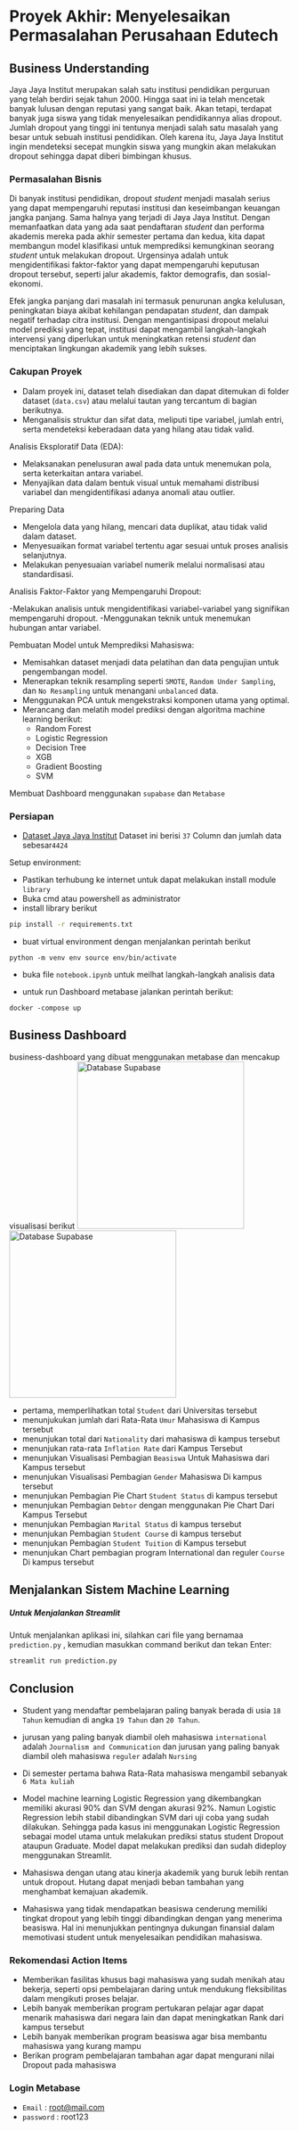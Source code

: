 # Proyek Akhir: Menyelesaikan Permasalahan Perusahaan Edutech

## Business Understanding
Jaya Jaya Institut merupakan salah satu institusi pendidikan perguruan yang telah berdiri sejak tahun 2000. Hingga saat ini ia telah mencetak banyak lulusan dengan reputasi yang sangat baik. Akan tetapi, terdapat banyak juga siswa yang tidak menyelesaikan pendidikannya alias dropout.
Jumlah dropout yang tinggi ini tentunya menjadi salah satu masalah yang besar untuk sebuah institusi pendidikan. Oleh karena itu, Jaya Jaya Institut ingin mendeteksi secepat mungkin siswa yang mungkin akan melakukan dropout sehingga dapat diberi bimbingan khusus.

### Permasalahan Bisnis
Di banyak institusi pendidikan, dropout _student_ menjadi masalah serius yang dapat mempengaruhi reputasi institusi dan keseimbangan keuangan jangka panjang. Sama halnya yang terjadi di Jaya Jaya Institut. Dengan memanfaatkan data yang ada saat pendaftaran _student_ dan performa akademis mereka pada akhir semester pertama dan kedua, kita dapat membangun model klasifikasi untuk memprediksi kemungkinan seorang _student_ untuk melakukan dropout. Urgensinya adalah untuk mengidentifikasi faktor-faktor yang dapat mempengaruhi keputusan dropout tersebut, seperti jalur akademis, faktor demografis, dan sosial-ekonomi.

Efek jangka panjang dari masalah ini termasuk penurunan angka kelulusan, peningkatan biaya akibat kehilangan pendapatan _student_, dan dampak negatif terhadap citra institusi. Dengan mengantisipasi dropout melalui model prediksi yang tepat, institusi dapat mengambil langkah-langkah intervensi yang diperlukan untuk meningkatkan retensi _student_ dan menciptakan lingkungan akademik yang lebih sukses.


### Cakupan Proyek
- Dalam proyek ini, dataset telah disediakan dan dapat ditemukan di folder dataset (`data.csv`) atau melalui tautan yang tercantum di bagian  berikutnya.  
- Menganalisis struktur dan sifat data, meliputi tipe variabel, jumlah entri, serta mendeteksi keberadaan data yang hilang atau tidak valid.

Analisis Eksploratif Data (EDA):  
- Melaksanakan penelusuran awal pada data untuk menemukan pola, serta keterkaitan antara variabel.  
- Menyajikan data dalam bentuk visual untuk memahami distribusi variabel dan mengidentifikasi adanya anomali atau outlier.

Preparing Data
- Mengelola data yang hilang, mencari data duplikat, atau tidak valid dalam dataset.  
- Menyesuaikan format variabel tertentu agar sesuai untuk proses analisis selanjutnya.  
- Melakukan penyesuaian variabel numerik melalui normalisasi atau standardisasi.

Analisis Faktor-Faktor yang Mempengaruhi Dropout:

-Melakukan analisis  untuk mengidentifikasi variabel-variabel yang signifikan mempengaruhi dropout.
-Menggunakan teknik  untuk menemukan hubungan antar variabel.

 Pembuatan Model untuk Memprediksi Mahasiswa:  
- Memisahkan dataset menjadi data pelatihan dan data pengujian untuk pengembangan model.  
- Menerapkan teknik resampling seperti `SMOTE`, `Random Under Sampling`, dan `No Resampling` untuk menangani `unbalanced` data.  
- Menggunakan PCA untuk mengekstraksi komponen utama yang optimal.  
- Merancang dan melatih model prediksi dengan algoritma machine learning berikut:  
  - Random Forest  
  - Logistic Regression  
  - Decision Tree  
  - XGB  
  - Gradient Boosting  
  - SVM  

Membuat Dashboard  menggunakan `supabase` dan `Metabase`


### Persiapan

- <a href="https://github.com/dicodingacademy/dicoding_dataset/blob/main/students_performance/">Dataset Jaya Jaya Institut</a>
Dataset ini berisi `37` Column dan jumlah data sebesar`4424`


Setup environment:

- Pastikan terhubung ke internet untuk dapat melakukan install module `library`
- Buka cmd atau powershell as administrator
- install library berikut

```bash
pip install -r requirements.txt
```
- buat virtual environment dengan menjalankan perintah berikut

```
python -m venv env source env/bin/activate
```

- buka file `notebook.ipynb` untuk meilhat langkah-langkah analisis data

- untuk run Dashboard metabase jalankan perintah berikut:
```
docker -compose up
```

## Business Dashboard
business-dashboard yang dibuat menggunakan metabase dan mencakup visualisasi berikut
<img src="tarishrisqan_dashboard_2.png" alt="Database Supabase" height="300">
<img src="tarishrisqan_dashboard_1.png" alt="Database Supabase" height="300">

- pertama, memperlihatkan total `Student` dari Universitas tersebut
- menunjukukan jumlah dari Rata-Rata `Umur` Mahasiswa di Kampus tersebut
- menunjukan total dari `Nationality` dari mahasiswa di kampus tersebut
- menunjukan rata-rata `Inflation Rate` dari Kampus Tersebut
- menunjukan Visualisasi Pembagian  `Beasiswa` Untuk Mahasiswa dari Kampus tersebut
- menunjukan Visualisasi Pembagian `Gender`  Mahasiswa Di kampus tersebut
- menunjukan Pembagian Pie Chart `Student Status` di kampus tersebut
- menunjukan Pembagian `Debtor` dengan menggunakan Pie Chart Dari Kampus Tersebut
- menunjukan Pembagian `Marital Status` di kampus tersebut
- menunjukan Pembagian `Student Course` di kampus tersebut
- menunjukan Pembagian `Student Tuition` di Kampus tersebut
- menunjukan Chart pembagian program International dan reguler `Course` Di kampus tersebut


## Menjalankan Sistem Machine Learning

##### Untuk Menjalankan Streamlit
Untuk menjalankan aplikasi ini, silahkan cari file yang bernamaa `prediction.py` , kemudian masukkan command berikut dan tekan Enter:
```bash
streamlit run prediction.py
```

## Conclusion
* Student yang mendaftar  pembelajaran paling banyak berada di usia `18 Tahun` kemudian di angka `19 Tahun` dan `20 Tahun`.

* jurusan yang paling banyak diambil oleh mahasiswa `international` adalah `Journalism and Communication` dan jurusan yang paling banyak diambil oleh mahasiswa `reguler` adalah `Nursing`

* Di semester pertama bahwa Rata-Rata mahasiswa mengambil sebanyak `6 Mata kuliah` 

* Model machine learning Logistic Regression yang dikembangkan memiliki akurasi 90% dan SVM dengan akurasi 92%. Namun Logistic Regression lebih stabil dibandingkan SVM dari uji coba yang sudah dilakukan. Sehingga pada kasus ini menggunakan Logistic Regression sebagai model utama untuk melakukan prediksi status student Dropout ataupun Graduate. Model dapat melakukan prediksi dan sudah dideploy menggunakan Streamlit.

* Mahasiswa dengan utang atau kinerja akademik yang buruk lebih rentan untuk dropout. Hutang dapat menjadi beban tambahan yang menghambat kemajuan akademik.

* Mahasiswa yang tidak mendapatkan beasiswa cenderung memiliki tingkat dropout yang lebih tinggi  dibandingkan dengan yang menerima beasiswa. Hal ini menunjukkan pentingnya dukungan finansial dalam memotivasi student untuk menyelesaikan pendidikan mahasiswa.

### Rekomendasi Action Items
- Memberikan fasilitas khusus bagi mahasiswa yang sudah menikah atau bekerja, seperti opsi pembelajaran daring untuk mendukung fleksibilitas dalam mengikuti proses belajar.
- Lebih banyak memberikan program pertukaran pelajar agar dapat menarik mahasiswa dari negara lain dan dapat meningkatkan Rank dari kampus tersebut
- Lebih banyak memberikan program beasiswa agar bisa membantu mahasiswa yang kurang mampu
- Berikan program pembelajaran tambahan agar dapat mengurani nilai Dropout pada mahasiswa


### Login Metabase
- `Email` : root@mail.com
- `password` : root123 
